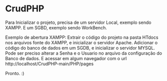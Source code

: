 # CrudPHP
Para Inicializar o projeto, precisa de um servidor Local, exemplo sendo XAMPP. E um SGBD, exemplo sendo WorkBench.

Exemplo de abertura XAMPP:
Extrair o código do projeto na pasta HTdocs nos arquivos fonte do XAMPP, e inicializar o servidor Apache.
Adicionar o código do banco de dados em um SGDB, e inicializar o servidor MYSQL.
Pode ser preciso alterar a Senha e o Usuario no arquivo da configuração do Banco de dados.
E acessar em algum navegador com o url http://localhost/CrudPHP-main/PHP/pages

Pronto. :)
